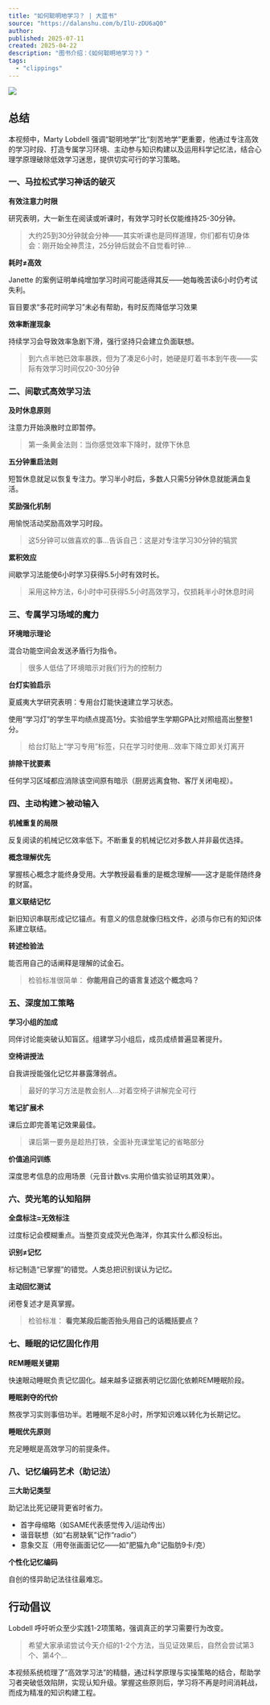 ```yaml
---
title: "如何聪明地学习？ | 大蓝书"
source: "https://dalanshu.com/b/IlU-zDU6aQ0"
author:
published: 2025-07-11
created: 2025-04-22
description: "图书介绍：《如何聪明地学习？》"
tags:
  - "clippings"
---
```

![](https://www.youtube.com/watch?v=IlU-zDU6aQ0)

## 总结

本视频中，Marty Lobdell 强调“聪明地学”比“刻苦地学”更重要，他通过专注高效的学习时段、打造专属学习环境、主动参与知识构建以及运用科学记忆法，结合心理学原理破除低效学习迷思，提供切实可行的学习策略。

### 一、马拉松式学习神话的破灭

**有效注意力时限**

研究表明，大一新生在阅读或听课时，有效学习时长仅能维持25-30分钟。

> 大约25到30分钟就会分神——其实听课也是同样道理，你们都有切身体会：刚开始全神贯注，25分钟后就会不自觉看时钟…

**耗时≠高效**

Janette 的案例证明单纯增加学习时间可能适得其反——她每晚苦读6小时仍考试失利。

盲目要求“多花时间学习”未必有帮助，有时反而降低学习效果

**效率断崖现象**

持续学习会导致效率急剧下滑，强行坚持只会建立负面联想。

> 到六点半她已效率暴跌，但为了凑足6小时，她硬是盯着书本到午夜——实际有效学习时间仅20-30分钟

### 二、间歇式高效学习法

**及时休息原则**

注意力开始涣散时立即暂停。

> 第一条黄金法则：当你感觉效率下降时，就停下休息

**五分钟重启法则**

短暂休息就足以恢复专注力。学习半小时后，多数人只需5分钟休息就能满血复活。

**奖励强化机制**

用愉悦活动奖励高效学习时段。

> 这5分钟可以做喜欢的事…告诉自己：这是对专注学习30分钟的犒赏

**累积效应**

间歇学习法能使6小时学习获得5.5小时有效时长。

> 采用这种方法，6小时中可获得5.5小时高效学习，仅损耗半小时休息时间

### 三、专属学习场域的魔力

**环境暗示理论**

混合功能空间会发送矛盾行为指令。

> 很多人低估了环境暗示对我们行为的控制力

**台灯实验启示**

夏威夷大学研究表明：专用台灯能快速建立学习状态。

使用“学习灯”的学生平均绩点提高1分。实验组学生学期GPA比对照组高出整整1分。

> 给台灯贴上“学习专用”标签，只在学习时使用…效率下降立即关灯离开

**排除干扰要素**

任何学习区域都应消除该空间原有暗示（厨房远离食物、客厅关闭电视）。

### 四、主动构建＞被动输入

**机械重复的局限**

反复阅读的机械记忆效率低下。不断重复的机械记忆对多数人并非最优选择。

**概念理解优先**

掌握核心概念才能终身受用。大学教授最看重的是概念理解——这才是能伴随终身的财富。

**意义联结记忆**

新旧知识串联形成记忆锚点。有意义的信息就像归档文件，必须与你已有的知识体系建立联结。

**转述检验法**

能否用自己的话阐释是理解的试金石。

> 检验标准很简单： **你能用自己的语言复述这个概念吗？**

### 五、深度加工策略

**学习小组的加成**

同伴讨论能突破认知盲区。组建学习小组后，成员成绩普遍显著提升。

**空椅讲授法**

自我讲授能强化记忆并暴露薄弱点。

> 最好的学习方法是教会别人…对着空椅子讲解完全可行

**笔记扩展术**

课后立即完善笔记效果最佳。

> 课后第一要务是趁热打铁，全面补充课堂笔记的省略部分

**价值追问训练**

深度思考信息的应用场景（元音计数vs.实用价值实验证明其效果）。

### 六、荧光笔的认知陷阱

**全盘标注=无效标注**

过度标记会模糊重点。当整页变成荧光色海洋，你其实什么都没标出。

**识别≠记忆**

标记制造“已掌握”的错觉。人类总把识别误认为记忆。

**主动回忆测试**

闭卷复述才是真掌握。

> 检验标准： **看完某段后能否抬头用自己的话概括要点？**

### 七、睡眠的记忆固化作用

**REM睡眠关键期**

快速眼动睡眠负责记忆固化。越来越多证据表明记忆固化依赖REM睡眠阶段。

**睡眠剥夺的代价**

熬夜学习实则事倍功半。若睡眠不足8小时，所学知识难以转化为长期记忆。

**睡眠优先原则**

充足睡眠是高效学习的前提条件。

### 八、记忆编码艺术（助记法）

**三大助记类型**

助记法比死记硬背更省时省力。

- 首字母缩略（如SAME代表感觉传入/运动传出）
- 谐音联想（如“右房缺氧”记作“radio”）
- 意象交互（用夸张画面记忆——如"肥猫九命"记脂肪9卡/克）

**个性化记忆编码**

自创的怪异助记法往往最难忘。

## 行动倡议

Lobdell 呼吁听众至少实践1-2项策略，强调真正的学习需要行为改变。

> 希望大家承诺尝试今天介绍的1-2个方法，当见证效果后，自然会尝试第3个、第4个…

本视频系统梳理了“高效学习法”的精髓，通过科学原理与实操策略的结合，帮助学习者突破低效陷阱，实现认知升级。掌握这些原则后，学习将不再是时间消耗战，而成为精准的知识构建工程。